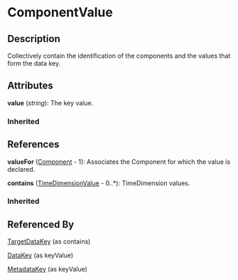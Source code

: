 
# ComponentValue





## Description

Collectively contain the identification of the components and the values that form the data key.


## Attributes

**value** (*string*): The key value.

### Inherited



## References

**valueFor** ([Component](../Base/Component.md) - 1): Associates the Component for which the value is declared.

**contains** ([TimeDimensionValue](TimeDimensionValue.md) - 0..*): TimeDimension values.

### Inherited



## Referenced By

[TargetDataKey](TargetDataKey.md) (as contains)

[DataKey](../Constraints/DataKey.md) (as keyValue)

[MetadataKey](../Constraints/MetadataKey.md) (as keyValue)


